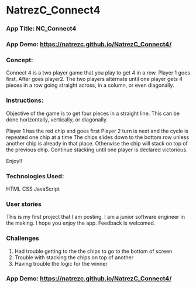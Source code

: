 # NatrezC_Connect4
### App Title: NC_Connect4
### App Demo: https://natrezc.github.io/NatrezC_Connect4/
### Concept:
Connect 4 is a two player game that you play to get 4 in a row. Player 1 goes first. After goes player2. The two players alternate until one player gets 4 pieces in a row going straight across, in a column, or even diagonally.

### Instructions:
Objective of the game is to get four pieces in a straight line. This can be done horizontally, vertically, or diagonally.

Player 1 has the red chip and goes first
Player 2 turn is next and the cycle is repeated one chip at a time
The chips slides down to the bottom row unless another chip is already in that place. Otherwise the chip will stack on top of the previous chip.
Continue stacking until one player is declared victorious.

Enjoy!!

### Technologies Used:
HTML
CSS
JavaScript



### User stories
This is my first project that I am posting. I am a junior software engineer in the making. I hope you enjoy the app. Feedback is welcomed.

### Challenges
1. Had trouble getting to the the chips to go to the bottom of screen 
2. Trouble with stacking the chips on top of another
3. Having trouble the logic for the winner

### App Demo: https://natrezc.github.io/NatrezC_Connect4/